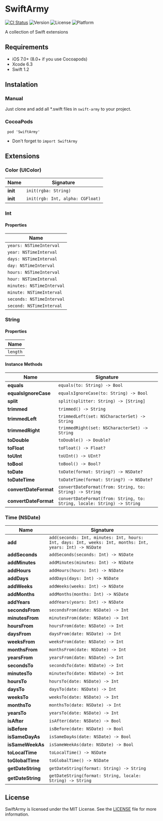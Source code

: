 # SwiftArmy
[![CI Status](http://img.shields.io/travis/apradanas/swift-army.svg)](https://travis-ci.org/apradanas/swift-army)
![Version](https://img.shields.io/cocoapods/v/SwiftArmy.svg)
![License](https://img.shields.io/cocoapods/l/SwiftArmy.svg)
![Platform](https://img.shields.io/cocoapods/p/SwiftArmy.svg)

A collection of Swift extensions 

## Requirements

- iOS 7.0+ (8.0+ if you use Cocoapods)
- Xcode 6.3
- Swift 1.2

## Instalation

### Manual

Just clone and add all *.swift files in ```swift-army``` to your project.

### CocoaPods

``` pod 'SwiftArmy'```

- Don't forget to ```import SwiftArmy```

## Extensions

### Color (UIColor)

Name | Signature
---- | ---------
**init** | `init(rgba: String)`
**init** | `init(rgb: Int, alpha: CGFloat)`

### Int

#### Properties

Name |
---- |
`years: NSTimeInterval` |
`year: NSTimeInterval` |
`days: NSTimeInterval` |
`day: NSTimeInterval` |
`hours: NSTimeInterval` |
`hour: NSTimeInterval` |
`minutes: NSTimeInterval` |
`minute: NSTimeInterval` |
`seconds: NSTimeInterval` |
`second: NSTimeInterval` |

### String

#### Properties

Name |
---- |
`length` |

#### Instance Methods

Name | Signature
---- | ---------
**equals** | `equals(to: String) -> Bool`
**equalsIgnoreCase** | `equalsIgnoreCase(to: String) -> Bool`
**split** | `split(splitter: String) -> [String]`
**trimmed** | `trimmed() -> String`
**trimmedLeft** | `trimmedLeft(set: NSCharacterSet) -> String`
**trimmedRight** | `trimmedRight(set: NSCharacterSet) -> String`
**toDouble** | `toDouble() -> Double?`
**toFloat** | `toFloat() -> Float?`
**toUInt** | `toUInt() -> UInt?`
**toBool** | `toBool() -> Bool?`
**toDate** | `toDate(format: String?) -> NSDate?`
**toDateTime** | `toDateTime(format: String?) -> NSDate?`
**convertDateFormat** | `convertDateFormat(from: String, to: String) -> String`
**convertDateFormat** | `convertDateFormat(from: String, to: String, locale: String) -> String`

### Time (NSDate)

Name | Signature
---- | ---------
**add** | `add(seconds: Int, minutes: Int, hours: Int, days: Int, weeks: Int, months: Int, years: Int) -> NSDate`
**addSeconds** | `addSeconds(seconds: Int) -> NSDate`
**addMinutes** | `addMinutes(minutes: Int) -> NSDate`
**addHours** | `addHours(hours: Int) -> NSDate`
**addDays** | `addDays(days: Int) -> NSDate`
**addWeeks** | `addWeeks(weeks: Int) -> NSDate`
**addMonths** | `addMonths(months: Int) -> NSDate`
**addYears** | `addYears(years: Int) -> NSDate`
**secondsFrom** | `secondsFrom(date: NSDate) -> Int`
**minutesFrom** | `minutesFrom(date: NSDate) -> Int`
**hoursFrom** | `hoursFrom(date: NSDate) -> Int`
**daysFrom** | `daysFrom(date: NSDate) -> Int`
**weeksFrom** | `weeksFrom(date: NSDate) -> Int`
**monthsFrom** | `monthsFrom(date: NSDate) -> Int`
**yearsFrom** | `yearsFrom(date: NSDate) -> Int`
**secondsTo** | `secondsTo(date: NSDate) -> Int`
**minutesTo** | `minutesTo(date: NSDate) -> Int`
**hoursTo** | `hoursTo(date: NSDate) -> Int`
**daysTo** | `daysTo(date: NSDate) -> Int`
**weeksTo** | `weeksTo(date: NSDate) -> Int`
**monthsTo** | `monthsTo(date: NSDate) -> Int`
**yearsTo** | `yearsTo(date: NSDate) -> Int`
**isAfter** | `isAfter(date: NSDate) -> Bool`
**isBefore** | `isBefore(date: NSDate) -> Bool`
**isSameDayAs** | `isSameDayAs(date: NSDate) -> Bool`
**isSameWeekAs** | `isSameWeekAs(date: NSDate) -> Bool`
**toLocalTime** | `toLocalTime() -> NSDate`
**toGlobalTime** | `toGlobalTime() -> NSDate`
**getDateString** | `getDateString(format: String) -> String`
**getDateString** | `getDateString(format: String, locale: String) -> String`

## License

SwiftArmy is licensed under the MIT License. See the [LICENSE](https://github.com/apradanas/swift-army/blob/master/LICENSE) file for more information.